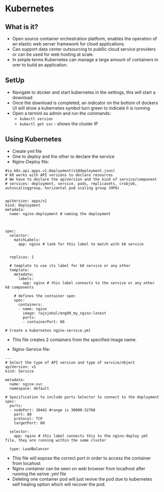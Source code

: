 # Kubernetes 

## What is it?
- Open source container orchestration platform, enables the operation of an elastic web server framework for cloud applications. 
- Can support data center outsourcing to publlic cloud service providers or can be used for web hosting at scale.
- In simple terms Kubernetes can manage a large amount of containers in orer to build an application. 

## SetUp 
- Navigate to docker and start kubernetes in the settings, this will start a download
- Once the download is completed, an indicator on the bottom of dockers UI will show a kubernetes symbol turn green to indicate it is running
- Open a terminl as admin and run the commands:
    - `kubectl version`
    - `kubectl get svc` - shows the cluster IP 

## Using Kubernetes 
- Create yml file 
- One to deploy and the other to declare the service
- Nginx-Deploy file:
```
#io.k8s.api.apps.v1.Deployment(v1@deployment.json)
# K8 works with API versions to declare resources
# We have to declare the apiVersion and the kind of service/component
# services: deployment, service, pods, replicasets, crobjob, autoscalinggroup, horizontal pod scaling group (HPA)


apiVersion: apps/v1
kind: Deployment
metadata:
  name: nginx-deployment # naming the deployment



spec:
  selector:
    matchLabels:
      app: nginx # look for this label to match with k8 service


  replicas: 2

  # template to use its label for k8 service or any other 
  template: 
    metadata:
      labels:
        app: nginx # this label connects to the service or any other k8 components
    
    # defines the container spec
    spec:
      containers:
      - name: nginx
        image: rajsjohal/eng99_my_nginx:latest
        ports:
        - containerPort: 80

# Create a kubernetes nginx-service.yml
```
- This file creates 2 containers from the specified image name.

- Nginx-Service file:
```
---
# Select the type of API version and type of service/object
apiVersion: v1
kind: Service

metadata:
  name: nginx-svc
  namespace: default

# Specification to include ports Selector to connect to the deployment
spec: 
  ports:
  - nodePort: 30442 #range is 30000-32768
    port: 80
    protocol: TCP
    targetPort: 80

  selector:
    app: nginx # this label connects this to the nginx-deploy yml file, they are running within the same cluster

  type: LoadBalancer
```
- This file will expose the correct port in order to access the container from locahost 
- Nginx container can be seen on web browser from localhost after running the serive .yml file
- Deleting one container pod will just revive the pod due to kubernetes self healing option which will recover the pod. 
